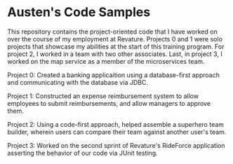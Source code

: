 # Austen's Code Samples

This repository contains the project-oriented code that I have worked on over the course of my employment at Revature. Projects 0 and 1 were solo projects that showcase my abilities at the start of this training program. For project 2, I worked in a team with two other associates. Last, in project 3, I worked on the map service as a member of the microservices team.

Project 0: Created a banking applicaition using a database-first approach and communicating with the database via JDBC.

Project 1: Constructed an expense reimbursement system to allow employees to submit reimbursements, and allow managers to approve them.

Project 2: Using a code-first approach, helped assemble a superhero team builder, wherein users can compare their team against another user's team.

Project 3: Worked on the second sprint of Revature's RideForce application asserting the behavior of our code via JUnit testing.
